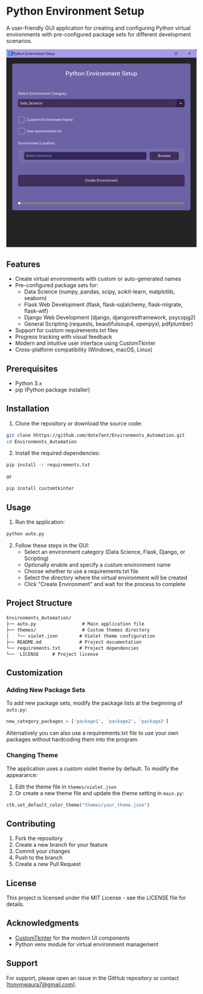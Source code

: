 # Python Environment Setup

A user-friendly GUI application for creating and configuring Python virtual environments with pre-configured package sets for different development scenarios.

![Python Environment Setup](Assets\View.png)

## Features

- Create virtual environments with custom or auto-generated names
- Pre-configured package sets for:
  - Data Science (numpy, pandas, scipy, scikit-learn, matplotlib, seaborn)
  - Flask Web Development (flask, flask-sqlalchemy, flask-migrate, flask-wtf)
  - Django Web Development (django, djangorestframework, psycopg2)
  - General Scripting (requests, beautifulsoup4, openpyxl, pdfplumber)
- Support for custom requirements.txt files
- Progress tracking with visual feedback
- Modern and intuitive user interface using CustomTkinter
- Cross-platform compatibility (Windows, macOS, Linux)

## Prerequisites

- Python 3.x
- pip (Python package installer)

## Installation

1. Clone the repository or download the source code:
```bash
git clone hhttps://github.com/dote7ant/Environments_Automation.git
cd Environments_Automation
```

2. Install the required dependencies:
```bash
pip install -r requirements.txt
```

or 

```bash
pip install customtkinter
```

## Usage

1. Run the application:
```bash
python auto.py
```

2. Follow these steps in the GUI:
   - Select an environment category (Data Science, Flask, Django, or Scripting)
   - Optionally enable and specify a custom environment name
   - Choose whether to use a requirements.txt file
   - Select the directory where the virtual environment will be created
   - Click "Create Environment" and wait for the process to complete

## Project Structure

```
Environments_Automation/
├── auto.py                 # Main application file
├── themes/                 # Custom themes directory
│   └── violet.json        # Violet theme configuration
├── README.md              # Project documentation
└── requirements.txt       # Project dependencies
└──  LICENSE     # Project license

```

## Customization

### Adding New Package Sets

To add new package sets, modify the package lists at the beginning of `auto.py`:

```python
new_category_packages = ['package1', 'package2', 'package3']
```

Alternatively you can also use a requirements.txt file to use your own packages without hardcoding them into the program.

### Changing Theme

The application uses a custom violet theme by default. To modify the appearance:

1. Edit the theme file in `themes/violet.json`
2. Or create a new theme file and update the theme setting in `main.py`:
```python
ctk.set_default_color_theme("themes/your_theme.json")
```

## Contributing

1. Fork the repository
2. Create a new branch for your feature
3. Commit your changes
4. Push to the branch
5. Create a new Pull Request

## License

This project is licensed under the MIT License - see the LICENSE file for details.

## Acknowledgments

- [CustomTkinter](https://github.com/TomSchimansky/CustomTkinter) for the modern UI components
- Python venv module for virtual environment management

## Support

For support, please open an issue in the GitHub repository or contact [tonymwaura7@gmail.com].
